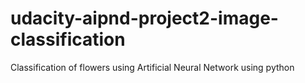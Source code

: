# udacity-aipnd-project2-image-classification
Classification of flowers using Artificial Neural Network using python
